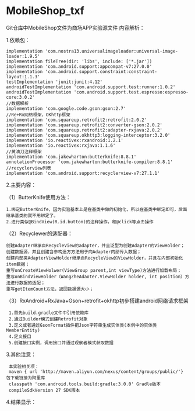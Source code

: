 # MobileShop_txf
Git仓库中MobileShop文件为商场APP实验源文件
内容解析：

1.依赖包：
    
    implementation 'com.nostra13.universalimageloader:universal-image-loader:1.9.5'
    implementation fileTree(dir: 'libs', include: ['*.jar'])
    implementation 'com.android.support:appcompat-v7:27.0.0'
    implementation 'com.android.support.constraint:constraint-layout:1.1.3'
    testImplementation 'junit:junit:4.12'
    androidTestImplementation 'com.android.support.test:runner:1.0.2'
    androidTestImplementation 'com.android.support.test.espresso:espresso-core:3.0.2'
    //数据解析
    implementation 'com.google.code.gson:gson:2.7'
    //Re+Rx网络框架，OKhttp框架
    implementation 'com.squareup.retrofit2:retrofit:2.0.2'
    implementation 'com.squareup.retrofit2:converter-gson:2.0.2'
    implementation 'com.squareup.retrofit2:adapter-rxjava:2.0.2'
    implementation 'com.squareup.okhttp3:logging-interceptor:3.2.0'
    implementation 'io.reactivex:rxandroid:1.2.1'
    implementation 'io.reactivex:rxjava:1.1.6'
    //黄油刀注释框架
    implementation 'com.jakewharton:butterknife:8.8.1'
    annotationProcessor 'com.jakewharton:butterknife-compiler:8.8.1'
    //recyclerview列表
    implementation 'com.android.support:recyclerview-v7:27.1.1'
    
2.主要内容：

（1）ButterKnife使用方法：

    1.绑定ButterKnife，因为实验基本上是在基类中做的初始化，所以在基类中绑定即可，后面继承基类的就不用绑定了。
    2.进行类似@BindView(R.id.button)的注释操作，和@click等点击操作

（2）Recyclewer的适配器：

    创建Adapter继承自RecycleView的adapter，并且泛型为创建Adapter的ViewHolder；
    创建数据源，并且创建含参构造方方法用于向Adapter内部传入数据；
    创建内部类AdapterViewHolder继承自RecycleView的ViewHolder，并且在内部初始化item数据；
    重写onCreateViewHolwer(ViewGroup parent,int viewType)方法进行加载布局；
    重写onBindViewHolder（WangZheAdaoter.ViewHolder holder, int position）方法进行数据的适配；
    重写getItemCount方法，返回数据源大小；
    
（3）RxAndroid+RxJava+Gson+retrofit+okhttp初步搭建android网络请求框架
     
     1.首先build.gradle文件中引用依赖库
     2.通过Builder模式创建Retrofit对象
     3.定义或者通过GsonFormat插件把Json字符串生成实体类(本例中的实体类MemberEntity)
     4.定义接口
     5.创建接口实例，调用接口并通过观察者模式获取数据

3.其他注意：

     本实验相关项：
     maven { url 'http://maven.aliyun.com/nexus/content/groups/public/'} 包下载链接为阿里库
     classpath 'com.android.tools.build:gradle:3.0.0' Gradle版本
     compileSdkVersion 27 SDK版本
     
 4.结果显示：
